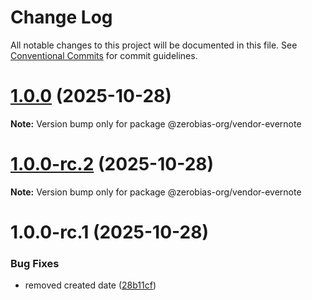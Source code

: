 # Change Log

All notable changes to this project will be documented in this file.
See [Conventional Commits](https://conventionalcommits.org) for commit guidelines.

# [1.0.0](https://github.com/zerobias-org/vendor/compare/@zerobias-org/vendor-evernote@1.0.0-rc.2...@zerobias-org/vendor-evernote@1.0.0) (2025-10-28)

**Note:** Version bump only for package @zerobias-org/vendor-evernote





# [1.0.0-rc.2](https://github.com/zerobias-org/vendor/compare/@zerobias-org/vendor-evernote@1.0.0-rc.1...@zerobias-org/vendor-evernote@1.0.0-rc.2) (2025-10-28)

**Note:** Version bump only for package @zerobias-org/vendor-evernote





# 1.0.0-rc.1 (2025-10-28)


### Bug Fixes

* removed created date ([28b11cf](https://github.com/zerobias-org/vendor/commit/28b11cf2563e9cdadd4b1dc83edd60d2fcd01df0))
